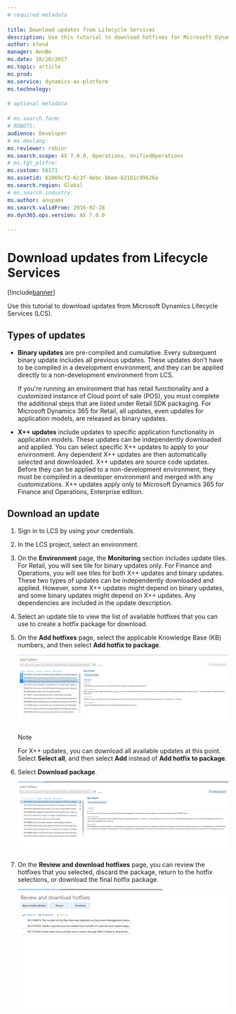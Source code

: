 ```yaml
---
# required metadata

title: Download updates from Lifecycle Services
description: Use this tutorial to download hotfixes for Microsoft Dynamics 365 for Finance and Operations, Enterprise edition, from Lifecycle Services (LCS).
author: kfend
manager: AnnBe
ms.date: 10/20/2017
ms.topic: article
ms.prod: 
ms.service: dynamics-ax-platform
ms.technology: 

# optional metadata

# ms.search.form: 
# ROBOTS: 
audience: Developer
# ms.devlang: 
ms.reviewer: robinr
ms.search.scope: AX 7.0.0, Operations, UnifiedOperations
# ms.tgt_pltfrm: 
ms.custom: 56171
ms.assetid: 61069cf2-6c3f-4ebc-bbee-b21b1c99626a
ms.search.region: Global
# ms.search.industry: 
ms.author: anupams
ms.search.validFrom: 2016-02-28
ms.dyn365.ops.version: AX 7.0.0

---
```


# Download updates from Lifecycle Services

[!include[banner](../includes/banner.md)]

Use this tutorial to download updates from Microsoft Dynamics Lifecycle Services (LCS).

## Types of updates

- **Binary updates** are pre-compiled and cumulative. Every subsequent binary update includes all previous updates. These updates don't have to be compiled in a development environment, and they can be applied directly to a non-development environment from LCS.

    If you're running an environment that has retail functionality and a customized instance of Cloud point of sale (POS), you must complete the additional steps that are listed under Retail SDK packaging. For Microsoft Dynamics 365 for Retail, all updates, even updates for application models, are released as binary updates.

- **X++ updates** include updates to specific application functionality in application models. These updates can be independently downloaded and applied. You can select specific X++ updates to apply to your environment. Any dependent X++ updates are then automatically selected and downloaded. X++ updates are source code updates. Before they can be applied to a non-development environment, they must be compiled in a developer environment and merged with any customizations. X++ updates apply only to Microsoft Dynamics 365 for Finance and Operations, Enterprise edition.

## Download an update

1. Sign in to LCS by using your credentials.
2. In the LCS project, select an environment.
3. On the **Environment** page, the **Monitoring** section includes update tiles. For Retail, you will see tile for binary updates only. For Finance and Operations, you will see tiles for both X++ updates and binary updates. These two types of updates can be independently downloaded and applied. However, some X++ updates might depend on binary updates, and some binary updates might depend on X++ updates. Any dependencies are included in the update description.
4. Select an update tile to view the list of available hotfixes that you can use to create a hotfix package for download.
5. On the **Add hotfixes** page, select the applicable Knowledge Base (KB) numbers, and then select **Add hotfix to package**.

    [![Add a hotfix](./media/add-hotfixes.png)](./media/add-hotfixes.png)

    > [!NOTE]
    > For X++ updates, you can download all available updates at this point. Select **Select all**, and then select **Add** instead of **Add hotfix to package**.

6. Select **Download package**.

    [![Download the hotfix](./media/donwload-hotfix.png)](./media/donwload-hotfix.png)

7. On the **Review and download hotfixes** page, you can review the hotfixes that you selected, discard the package, return to the hotfix selections, or download the final hotfix package.

    [![Review and download hotfixes](./media/review-and-download-hotfixes.png)](./media/review-and-download-hotfixes.png)
